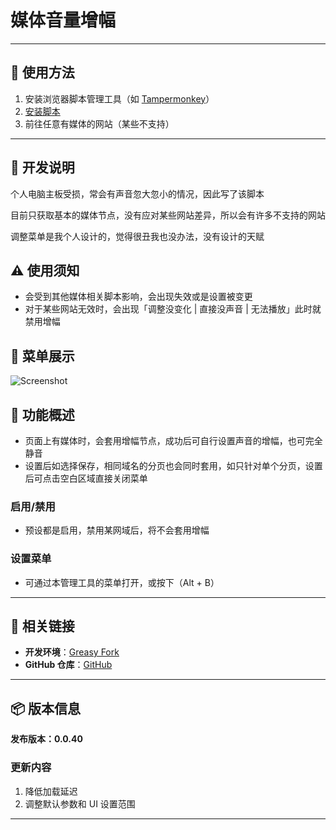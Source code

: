 # **媒体音量增幅**

---

## **👻 使用方法**

1. 安装浏览器脚本管理工具（如 [Tampermonkey](https://chrome.google.com/webstore/detail/tampermonkey/dhdgffkkebhmkfjojejmpbldmpobfkfo)）
2. [安装脚本](https://update.greasyfork.org/scripts/472190/%E5%AA%92%E9%AB%94%E9%9F%B3%E9%87%8F%E5%A2%9E%E5%BC%B7%E5%99%A8.user.js)
3. 前往任意有媒体的网站（某些不支持）

---

## **🚧 开发说明**

个人电脑主板受损，常会有声音忽大忽小的情况，因此写了该脚本

目前只获取基本的媒体节点，没有应对某些网站差异，所以会有许多不支持的网站

调整菜单是我个人设计的，觉得很丑我也没办法，没有设计的天赋


## **⚠️ 使用须知**
- 会受到其他媒体相关脚本影响，会出现失效或是设置被变更
- 对于某些网站无效时，会出现「调整没变化 | 直接没声音 | 无法播放」此时就禁用增幅


## **👀 菜单展示**
![Screenshot](https://github.com/user-attachments/assets/61547ac5-8653-45fb-bf26-bba4ee174f0b)


## **📜 功能概述**
- 页面上有媒体时，会套用增幅节点，成功后可自行设置声音的增幅，也可完全静音
- 设置后如选择保存，相同域名的分页也会同时套用，如只针对单个分页，设置后可点击空白区域直接关闭菜单

### **启用/禁用**
- 预设都是启用，禁用某网域后，将不会套用增幅

### **设置菜单**
- 可通过本管理工具的菜单打开，或按下（Alt + B）

---

## **🔗 相关链接**

- **开发环境**：[Greasy Fork](https://greasyfork.org/zh-TW/users/989635-canaan-hs)  
- **GitHub 仓库**：[GitHub](https://github.com/Canaan-HS/MonkeyScript/tree/main/VolumeBooster)

---

## **📦 版本信息**

**发布版本：0.0.40**

### **更新内容**
1. 降低加载延迟  
2. 调整默认参数和 UI 设置范围

---